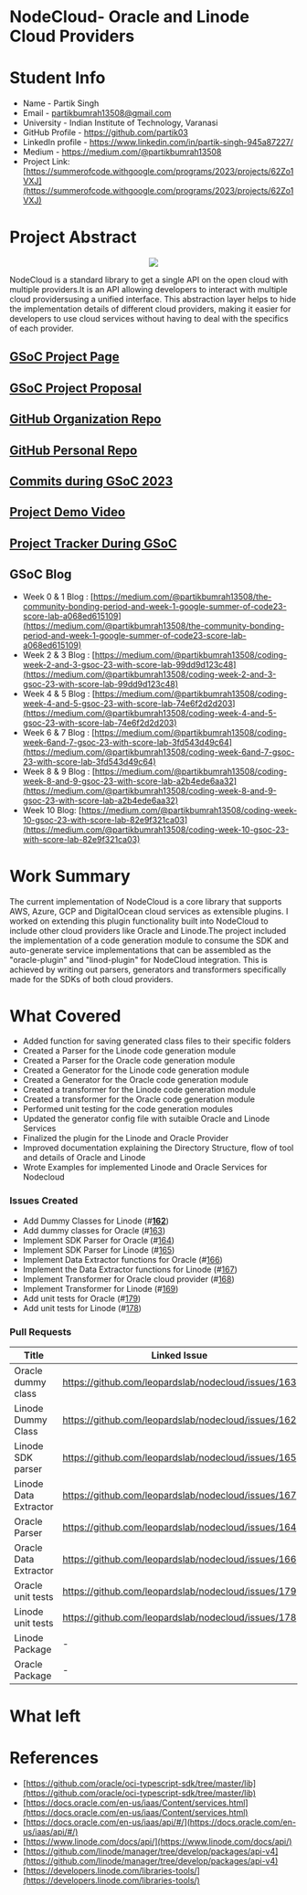 # NodeCloud- Oracle and Linode Cloud Providers


# Student Info

- Name - Partik Singh
- Email - partikbumrah13508@gmail.com
- University - Indian Institute of Technology, Varanasi
- GitHub Profile - https://github.com/partik03
- LinkedIn profile - https://www.linkedin.com/in/partik-singh-945a87227/
- Medium - https://medium.com/@partikbumrah13508
- Project Link: [https://summerofcode.withgoogle.com/programs/2023/projects/62Zo1VXJ](https://summerofcode.withgoogle.com/programs/2023/projects/62Zo1VXJ)


# Project Abstract

<p align="center">
  <img src="https://raw.githubusercontent.com/leopardslab/nodecloud/master/assets/logo.png" >
</p>

NodeCloud is a standard library to get a single API on the open cloud with multiple providers.It is an API allowing developers to interact with multiple cloud providersusing a unified interface. This abstraction layer helps to hide the implementation details of different cloud providers, making it easier for developers to use cloud services without having to deal with the specifics of each provider.

## [GSoC Project Page](https://summerofcode.withgoogle.com/programs/2023/projects/62Zo1VXJ)

## [GSoC Project Proposal](https://drive.google.com/file/d/1g8KJ30l9h8_yVSKgdRPQdU16gGp6kn80/view?usp=sharing)

## [GitHub Organization Repo](https://github.com/leopardslab/nodecloud)

## [GitHub Personal Repo](https://github.com/partik03/nodecloud)

## [Commits during GSoC 2023](https://github.com/leopardslab/nodecloud/commits?author=partik03)

## [Project Demo Video](http://LinkToDemoVideo)

## [Project Tracker During GSoC](https://www.notion.so/GSoC-23-Progress-Report-aba8972a06b94641aec7c4524dfd89ee)

## GSoC Blog
- Week 0 & 1 Blog : [https://medium.com/@partikbumrah13508/the-community-bonding-period-and-week-1-google-summer-of-code23-score-lab-a068ed615109](https://medium.com/@partikbumrah13508/the-community-bonding-period-and-week-1-google-summer-of-code23-score-lab-a068ed615109)
- Week 2 & 3 Blog : [https://medium.com/@partikbumrah13508/coding-week-2-and-3-gsoc-23-with-score-lab-99dd9d123c48](https://medium.com/@partikbumrah13508/coding-week-2-and-3-gsoc-23-with-score-lab-99dd9d123c48)
- Week 4 & 5 Blog : [https://medium.com/@partikbumrah13508/coding-week-4-and-5-gsoc-23-with-score-lab-74e6f2d2d203](https://medium.com/@partikbumrah13508/coding-week-4-and-5-gsoc-23-with-score-lab-74e6f2d2d203)
- Week 6 & 7 Blog : [https://medium.com/@partikbumrah13508/coding-week-6and-7-gsoc-23-with-score-lab-3fd543d49c64](https://medium.com/@partikbumrah13508/coding-week-6and-7-gsoc-23-with-score-lab-3fd543d49c64)
- Week 8 & 9 Blog : [https://medium.com/@partikbumrah13508/coding-week-8-and-9-gsoc-23-with-score-lab-a2b4ede6aa32](https://medium.com/@partikbumrah13508/coding-week-8-and-9-gsoc-23-with-score-lab-a2b4ede6aa32)
- Week 10 Blog: [https://medium.com/@partikbumrah13508/coding-week-10-gsoc-23-with-score-lab-82e9f321ca03](https://medium.com/@partikbumrah13508/coding-week-10-gsoc-23-with-score-lab-82e9f321ca03)

# Work Summary

The current implementation of NodeCloud is a core library that supports AWS, Azure, GCP and DigitalOcean cloud services as extensible plugins. I worked on extending this plugin functionality built into NodeCloud to include other cloud providers like Oracle and Linode.The project included the implementation of a code generation module to consume the SDK and auto-generate service implementations that can be assembled as the "oracle-plugin" and "linod-plugin" for NodeCloud integration. This is achieved by writing out parsers, generators and transformers specifically made for the SDKs of both cloud providers.

# What Covered

- Added function for saving generated class files to their specific folders
- Created a Parser for the Linode code generation module
- Created a Parser for the Oracle code generation module
- Created a Generator for the Linode code generation module
- Created a Generator for the Oracle code generation module
- Created a transformer for the Linode code generation module
- Created a transformer for the Oracle code generation module
- Performed unit testing for the code generation modules
- Updated the generator config file with sutaible Oracle and Linode Services
- Finalized the plugin for the Linode and Oracle Provider
- Improved documentation explaining the Directory Structure, flow of tool and details of Oracle and Linode
- Wrote Examples for implemented Linode and Oracle Services for Nodecloud

### Issues Created
- Add Dummy Classes for Linode  (#**[162](https://github.com/leopardslab/nodecloud/issues/162)**)
- Add dummy classes for Oracle (#[163](https://github.com/leopardslab/nodecloud/issues/163)) 
- Implement SDK Parser for Oracle (#[164](https://github.com/leopardslab/nodecloud/issues/164))
- Implement SDK Parser for Linode (#[165](https://github.com/leopardslab/nodecloud/issues/165))
- Implement Data Extractor functions for Oracle (#[166](https://github.com/leopardslab/nodecloud/issues/166))
- Implement the Data Extractor functions for Linode (#[167](https://github.com/leopardslab/nodecloud/issues/167))
- Implement Transformer for Oracle cloud provider (#[168](https://github.com/leopardslab/nodecloud/issues/168))
- Implement Transformer for Linode (#[169](https://github.com/leopardslab/nodecloud/issues/169))
- Add unit tests for Oracle (#[179](https://github.com/leopardslab/nodecloud/issues/179))
- Add unit tests for Linode (#[178](https://github.com/leopardslab/nodecloud/issues/178))

### Pull Requests 


|Title                      |Linked Issue                                       |Link                                             |
|---------------------------|---------------------------------------------------|-------------------------------------------------|
|Oracle dummy class         |https://github.com/leopardslab/nodecloud/issues/163|https://github.com/leopardslab/nodecloud/pull/170|
|Linode Dummy Class         |https://github.com/leopardslab/nodecloud/issues/162|https://github.com/leopardslab/nodecloud/pull/171|
|Linode SDK parser          |https://github.com/leopardslab/nodecloud/issues/165|https://github.com/leopardslab/nodecloud/pull/172|
|Linode Data Extractor      |https://github.com/leopardslab/nodecloud/issues/167|https://github.com/leopardslab/nodecloud/pull/175|
|Oracle Parser              |https://github.com/leopardslab/nodecloud/issues/164|https://github.com/leopardslab/nodecloud/pull/173|
|Oracle Data Extractor      |https://github.com/leopardslab/nodecloud/issues/166|https://github.com/leopardslab/nodecloud/pull/174|
|Oracle unit tests          |https://github.com/leopardslab/nodecloud/issues/179|https://github.com/leopardslab/nodecloud/pull/181|
|Linode unit tests          |https://github.com/leopardslab/nodecloud/issues/178|https://github.com/leopardslab/nodecloud/pull/180|
|Linode Package             |                    -                              |https://github.com/leopardslab/nodecloud/pull/182|
|Oracle Package             |                    -                              |https://github.com/leopardslab/nodecloud/pull/183|


# What left

# References

- [https://github.com/oracle/oci-typescript-sdk/tree/master/lib](https://github.com/oracle/oci-typescript-sdk/tree/master/lib)
- [https://docs.oracle.com/en-us/iaas/Content/services.html](https://docs.oracle.com/en-us/iaas/Content/services.html)
- [https://docs.oracle.com/en-us/iaas/api/#/](https://docs.oracle.com/en-us/iaas/api/#/)
- [https://www.linode.com/docs/api/](https://www.linode.com/docs/api/)
- [https://github.com/linode/manager/tree/develop/packages/api-v4](https://github.com/linode/manager/tree/develop/packages/api-v4)
- [https://developers.linode.com/libraries-tools/](https://developers.linode.com/libraries-tools/)
